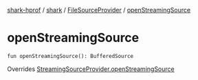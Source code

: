 [shark-hprof](../../index.md) / [shark](../index.md) / [FileSourceProvider](index.md) / [openStreamingSource](./open-streaming-source.md)

# openStreamingSource

`fun openStreamingSource(): BufferedSource`

Overrides [StreamingSourceProvider.openStreamingSource](../-streaming-source-provider/open-streaming-source.md)

